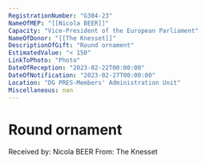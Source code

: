 ```yaml
---
RegistrationNumber: "G304-23"
NameOfMEP: "[[Nicola BEER]]"
Capacity: "Vice-President of the European Parliament"
NameOfDonor: "[[The Knesset]]"
DescriptionOfGift: "Round ornament"
EstimatedValue: "< 150"
LinkToPhoto: "Photo"
DateOfReception: "2023-02-22T00:00:00"
DateOfNotification: "2023-02-27T00:00:00"
Location: "DG PRES-Members' Administration Unit"
Miscellaneous: nan
---
```


# Round ornament

Received by: Nicola BEER
From: The Knesset
